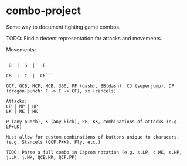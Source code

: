 combo-project
=============

Some way to document fighting game combos.

TODO: Find a decent representation for attacks and movements.

Movements:

```JB  |  J  |  JF 

 B  |  S  |   F
 
CB  |  C  |  CF```

QCF, QCB, HCF, HCB, 360, FF (dash), BB(dash), CJ (superjump), DP (dragon punch: F -> C -> CF), xx (cancels)

Attacks:
LP | MP | HP
LK | MK | HK

P (any punch), K (any kick), PP, KK, combinations of attacks (e.g. LP+LK)

Must allow for custom combinations of buttons unique to characers. (e.g. Stancels (QCF.P+K), Fly, etc.)

TODO: Parse a full combo in Capcom notation (e.g. s.LP, c.MK, s.HP, j.LK, j.MK, QCB.HK, QCF.PP)
